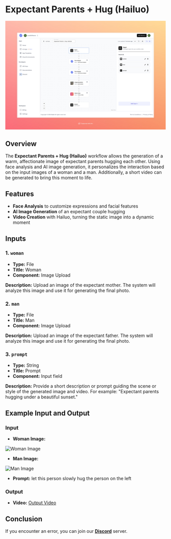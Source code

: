 # Expectant Parents + Hug (Hailuo)

<img src="images/expectant-parents-hug-hailuo-full.jpeg" alt="Expectant Parents Hug Workflow"/>

## Overview
The **Expectant Parents + Hug (Hailuo)** workflow allows the generation of a warm, affectionate image of expectant parents hugging each other. Using face analysis and AI image generation, it personalizes the interaction based on the input images of a woman and a man. Additionally, a short video can be generated to bring this moment to life.

## Features
- **Face Analysis** to customize expressions and facial features
- **AI Image Generation** of an expectant couple hugging
- **Video Creation** with Hailuo, turning the static image into a dynamic moment

## Inputs

### 1. `woman`
- **Type:** File
- **Title:**  Woman
- **Component:** Image Upload

**Description:** Upload an image of the expectant mother. The system will analyze this image and use it for generating the final photo.

### 2. `man`
- **Type:** File 
- **Title:** Man
- **Component:** Image Upload

**Description:** Upload an image of the expectant father. The system will analyze this image and use it for generating the final photo.

### 3. `prompt`
- **Type:** String
- **Title:** Prompt
- **Component:** Input field

**Description:** Provide a short description or prompt guiding the scene or style of the generated image and video. For example: "Expectant parents hugging under a beautiful sunset."



## Example Input and Output

### Input
- **Woman Image:** 

<img src="https://storage.googleapis.com/magicpoint/models/women.png" alt="Woman Image" width="150"/>

- **Man Image:** 

<img src="https://storage.googleapis.com/magicpoint/models/man.png" alt="Man Image" width="150"/>

- **Prompt:** let this person slowly hug the person on the left

### Output

- **Video:** 
[Output Video](https://storage.googleapis.com/magicpoint/github-outputs/expectant-parents-hug-hailuo-github-output.mp4)
## Conclusion

If you encounter an error, you can join our <b><a href="https://discord.com/invite/yzZD4ZxBPt" target="_blank">Discord</a></b> server.
